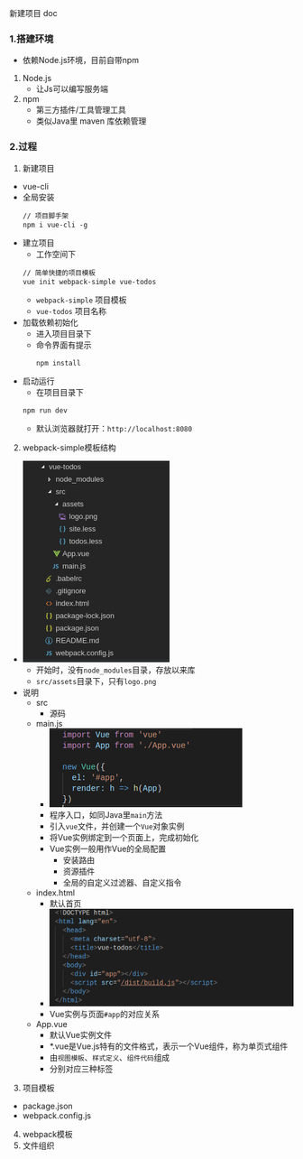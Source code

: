 新建项目 doc

### 1.搭建环境
- 依赖Node.js环境，目前自带npm
1. Node.js
    - 让Js可以编写服务端
2. npm
    - 第三方插件/工具管理工具
    - 类似Java里 maven 库依赖管理

### 2.过程
1. 新建项目
- vue-cli
- 全局安装
    ```
    // 项目脚手架
    npm i vue-cli -g
    ```
- 建立项目
    - 工作空间下
    ```
    // 简单快捷的项目模板
    vue init webpack-simple vue-todos
    ```
    - `webpack-simple` 项目模板
    - `vue-todos` 项目名称
- 加载依赖初始化
    - 进入项目目录下
    - 命令界面有提示
        ```
        npm install
        ```
- 启动运行
    - 在项目目录下
    ```
    npm run dev
    ```
    - 默认浏览器就打开：`http://localhost:8080`
2. webpack-simple模板结构
- ![结构](images/001.png)
    - 开始时，没有`node_modules`目录，存放以来库
    - `src/assets`目录下，只有`logo.png`
- 说明
    - src
        - 源码
    - main.js
        - ![main](images/002.png)
        - 程序入口，如同Java里`main`方法
        - 引入`vue`文件，并创建一个`Vue`对象实例
        - 将Vue实例绑定到一个页面上，完成初始化
        - Vue实例一般用作Vue的全局配置
            - 安装路由
            - 资源插件
            - 全局的自定义过滤器、自定义指令
    - index.html
        - 默认首页
        - ![index](images/003.png)
        - Vue实例与页面`#app`的对应关系
    - App.vue
        - 默认Vue实例文件
        - *.vue是Vue.js特有的文件格式，表示一个Vue组件，称为单页式组件
        - 由`视图模板`、`样式定义`、`组件代码`组成
        - 分别对应三种标签
3. 项目模板
- package.json
- webpack.config.js
4. webpack模板
5. 文件组织
